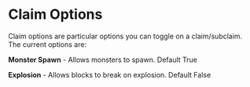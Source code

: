 # Claim Options
Claim options are particular options you can toggle on a claim/subclaim. The current options are:

**Monster Spawn** - Allows monsters to spawn. Default True

**Explosion** - Allows blocks to break on explosion. Default False